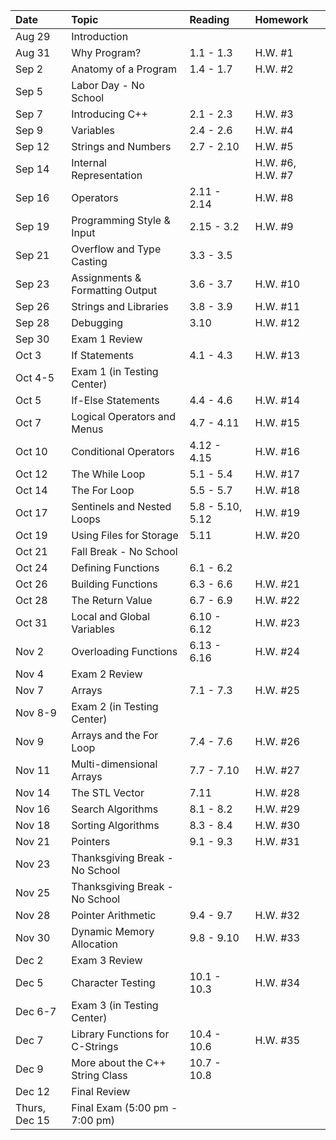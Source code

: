 | Date          | Topic     	                    | Reading	        | Homework  | 
| :---          | :---                              | :---              | :---      |
| Aug 29	    | Introduction		                |                   |           | 
| Aug 31	    | Why Program?	                    | 1.1 - 1.3	        | H.W. #1   | 
| Sep 2 	    | Anatomy of a Program	            | 1.4 - 1.7	        | H.W. #2   | 
| Sep 5	        | Labor Day - No School	 	        |                   |           | 
| Sep 7	        | Introducing C++	                | 2.1 - 2.3	        | H.W. #3   | 
| Sep 9	        | Variables	                        | 2.4 - 2.6	        | H.W. #4   | 
| Sep 12	    | Strings and Numbers	            | 2.7 - 2.10        | H.W. #5   | 
| Sep 14	    | Internal Representation           |                   | H.W. #6, H.W. #7| 
| Sep 16	    | Operators 	                    | 2.11 - 2.14	    | H.W. #8   | 
| Sep 19	    | Programming Style & Input         | 2.15 - 3.2	    | H.W. #9   | 
| Sep 21	    | Overflow and Type Casting         | 3.3 - 3.5	        |           | 
| Sep 23	    | Assignments & Formatting Output   | 3.6 - 3.7      	| H.W. #10  | 
| Sep 26	    | Strings and Libraries             | 3.8 - 3.9	        | H.W. #11  | 
| Sep 28	    | Debugging             	        | 3.10      	    | H.W. #12  | 
| Sep 30	    | Exam 1 Review		                |                   |           | 
| Oct 3	        | If Statements	                    | 4.1 - 4.3	        | H.W. #13  | 
| Oct 4-5	    | Exam 1 (in Testing Center)        | 		            |           | 
| Oct 5	        | If-Else Statements	            | 4.4 - 4.6	        | H.W. #14  | 
| Oct 7	        | Logical Operators and Menus	    | 4.7 - 4.11	    | H.W. #15  | 
| Oct 10	    | Conditional Operators	            | 4.12 - 4.15	    | H.W. #16  | 
| Oct 12	    | The While Loop	                | 5.1 - 5.4	        | H.W. #17  | 
| Oct 14	    | The For Loop	                    | 5.5 - 5.7	        | H.W. #18  | 
| Oct 17	    | Sentinels and Nested Loops	    | 5.8 - 5.10, 5.12	| H.W. #19  | 
| Oct 19	    | Using Files for Storage	        | 5.11	            | H.W. #20  | 
| Oct 21	    | Fall Break - No School	 	    |                   |           | 
| Oct 24	    | Defining Functions	            | 6.1 - 6.2	        |           | 
| Oct 26	    | Building Functions	            | 6.3 - 6.6	        | H.W. #21  | 
| Oct 28	    | The Return Value	                | 6.7 - 6.9	        | H.W. #22  | 
| Oct 31	    | Local and Global Variables	    | 6.10 - 6.12	    | H.W. #23  | 
| Nov 2	        | Overloading Functions	            | 6.13 - 6.16	    | H.W. #24  | 
| Nov 4	        | Exam 2 Review		                |                   |           | 
| Nov 7	        | Arrays	                        | 7.1 - 7.3	        | H.W. #25  | 
| Nov 8-9	    | Exam 2 (in Testing Center)	    | 	                |           | 
| Nov 9	        | Arrays and the For Loop	        | 7.4 - 7.6	        | H.W. #26  | 
| Nov 11	    | Multi-dimensional Arrays	        | 7.7 - 7.10	    | H.W. #27  | 
| Nov 14	    | The STL Vector	                | 7.11	            | H.W. #28  | 
| Nov 16	    | Search Algorithms	                | 8.1 - 8.2	        | H.W. #29  | 
| Nov 18	    | Sorting Algorithms	            | 8.3 - 8.4	        | H.W. #30  | 
| Nov 21	    | Pointers	                        | 9.1 - 9.3	        | H.W. #31  | 
| Nov 23	    | Thanksgiving Break - No School    | 		            |           | 
| Nov 25	    | Thanksgiving Break - No School    | 		            |           | 
| Nov 28	    | Pointer Arithmetic	            | 9.4 - 9.7	        | H.W. #32  | 
| Nov 30	    | Dynamic Memory Allocation	        | 9.8 - 9.10	    | H.W. #33  | 
| Dec 2	        | Exam 3 Review		                |                   |           | 
| Dec 5	        | Character Testing	                | 10.1 - 10.3	    | H.W. #34  | 
| Dec 6-7	    | Exam 3 (in Testing Center)	    | 	                |           | 
| Dec 7	        | Library Functions for C-Strings   | 10.4 - 10.6	    | H.W. #35  | 
| Dec 9	        | More about the C++ String Class   | 10.7 - 10.8	    |           | 
| Dec 12	    | Final Review		                |                   |           | 
| Thurs, Dec 15	| Final Exam (5:00 pm - 7:00 pm)	| 	                |           | 